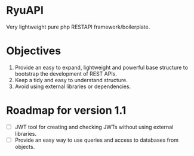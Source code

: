 # RyuAPI
Very lightweight pure php RESTAPI framework/boilerplate.

# Objectives 
1. Provide an easy to expand, lightweight and powerful base structure to bootstrap the development of REST APIs.
2. Keep a tidy and easy to understand structure.
3. Avoid using external libraries or dependencies.

# Roadmap for version 1.1
- [ ] JWT tool for creating and checking JWTs without using external libraries.
- [ ] Provide an easy way to use queries and access to databases from objects.
